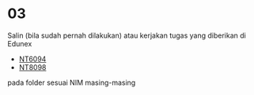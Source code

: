 # 03
Salin (bila sudah pernah dilakukan) atau kerjakan tugas yang diberikan di Edunex

+ [NT6094](https://edunex.itb.ac.id/courses/43542/preview/118538)
+ [NT8098](https://edunex.itb.ac.id/courses/43549/preview/118543)

pada folder sesuai NIM masing-masing
